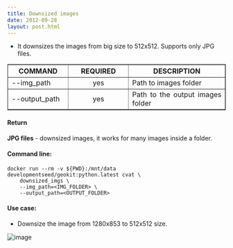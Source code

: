 ```yaml
---
title: Downsized images
date: 2012-09-28
layout: post.html
---
```


- It downsizes the images from big size to 512x512. Supports only JPG files.

<table border cellpadding="5">
	<tr>
		<th style="width: 25%;">COMMAND</th> 
        <th style="width: 25%;">REQUIRED</th> 
        <th style="width: 40%;">DESCRIPTION</th>
	</tr>
	<tr>
		<td style="text-align: justify; vertical-align: middle;">--img_path</td> 
        <td style="text-align: center; vertical-align: middle;">yes</td>
        <td style="text-align: justify; vertical-align: middle;">Path to images folder</td>
	</tr>
	<tr>
		<td style="text-align: justify; vertical-align: middle;">--output_path</td> 
        <td style="text-align: center; vertical-align: middle;">yes</td>
        <td style="text-align: justify; vertical-align: middle;">Path to the output images folder</td>
	</tr>    
</table>

#### Return

**JPG files** - downsized images, it works for many images inside a folder.

#### Command line:

```
docker run --rm -v ${PWD}:/mnt/data developmentseed/geokit:python.latest cvat \
    downsized_imgs \ 
    --img_path=<IMG_FOLDER> \
    --output_path=<OUTPUT_FOLDER>
```

#### Use case:

- Downsize the image from 1280x853 to 512x512 size. 

![image](https://user-images.githubusercontent.com/19536044/129049472-b8d56e9f-d75d-43ed-a17e-478bf04b417b.png)




